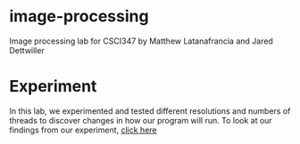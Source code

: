 # image-processing
Image processing lab for CSCI347 by Matthew Latanafrancia and Jared Dettwiller


# Experiment
In this lab, we experimented and tested different resolutions and numbers of threads to discover changes in how our program will run. To look at our findings from our experiment, [click here](https://github.com/matthew-latanafrancia/image-processing/blob/main/Project2_ConcurrencyExperiment(1).pdf)
